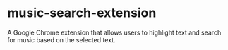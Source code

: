 # music-search-extension
A Google Chrome extension that allows users to highlight text and search for music based on the selected text.
